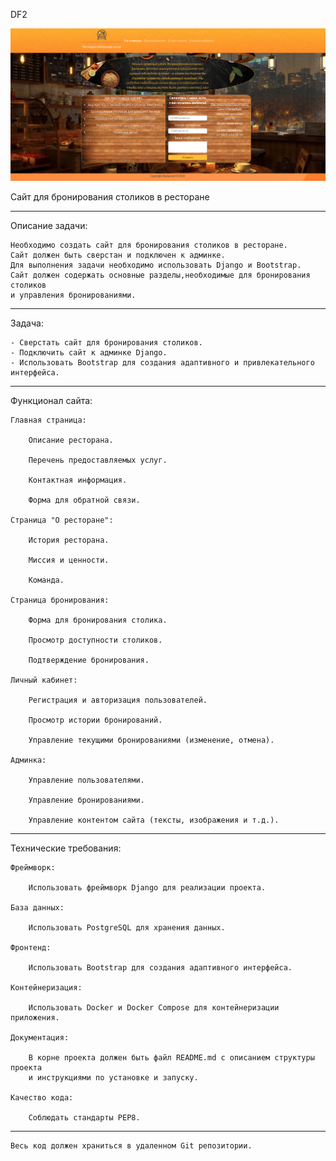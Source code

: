 DF2

![plot](./static/img/index.webp)

Сайт для бронирования столиков в ресторане

____________________________
Описание задачи:

    Необходимо создать сайт для бронирования столиков в ресторане.
    Сайт должен быть сверстан и подключен к админке.
    Для выполнения задачи необходимо использовать Django и Bootstrap.
    Сайт должен содержать основные разделы,необходимые для бронирования столиков
    и управления бронированиями.
____________________________
Задача:

    - Сверстать сайт для бронирования столиков.
    - Подключить сайт к админке Django.
    - Использовать Bootstrap для создания адаптивного и привлекательного интерфейса.
____________________________


Функционал сайта:

    Главная страница:

        Описание ресторана.

        Перечень предоставляемых услуг.

        Контактная информация.

        Форма для обратной связи.

    Страница "О ресторане":

        История ресторана.

        Миссия и ценности.

        Команда.

    Страница бронирования:

        Форма для бронирования столика.

        Просмотр доступности столиков.

        Подтверждение бронирования.

    Личный кабинет:

        Регистрация и авторизация пользователей.

        Просмотр истории бронирований.

        Управление текущими бронированиями (изменение, отмена).

    Админка:

        Управление пользователями.

        Управление бронированиями.

        Управление контентом сайта (тексты, изображения и т.д.).

____________________________

Технические требования:

    Фреймворк:

        Использовать фреймворк Django для реализации проекта.

    База данных:

        Использовать PostgreSQL для хранения данных.

    Фронтенд:

        Использовать Bootstrap для создания адаптивного интерфейса.

    Контейнеризация:

        Использовать Docker и Docker Compose для контейнеризации приложения.

    Документация:

        В корне проекта должен быть файл README.md с описанием структуры проекта 
        и инструкциями по установке и запуску.

    Качество кода:

        Соблюдать стандарты PEP8.

____________________________

    Весь код должен храниться в удаленном Git репозитории.